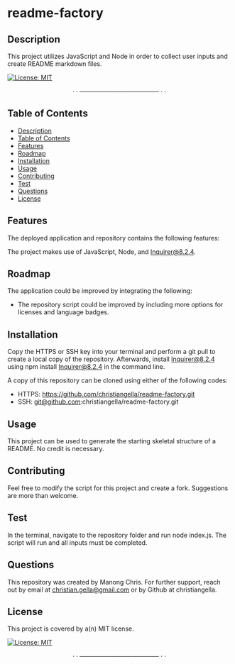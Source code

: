 # **readme-factory**

## Description

This project utilizes JavaScript and Node in order to collect user inputs and create README markdown files.

[![License: MIT](https://shields.io/badge/License-MIT-gold.svg)](https://opensource.org/licenses/MIT)

<div style='text-align: center;'>
· · ────────────────── · ·
</div>

## Table of Contents
  - [Description](#description)
  - [Table of Contents](#table-of-contents)
  - [Features](#features)
  - [Roadmap](#roadmap)
  - [Installation](#installation)
  - [Usage](#usage)
  - [Contributing](#contributing)
  - [Test](#test)
  - [Questions](#questions)
  - [License](#license)

## Features

The deployed application and repository contains the following features:

The project makes use of JavaScript, Node, and Inquirer@8.2.4.

## Roadmap

The application could be improved by integrating the following:

- The repository script could be improved by including more options for licenses and language badges.

## Installation

Copy the HTTPS or SSH key into your terminal and perform a git pull to create a local copy of the repository. Afterwards, install Inquirer@8.2.4 using npm install Inquirer@8.2.4 in the command line.

A copy of this repository can be cloned using either of the following codes:

- HTTPS: https://github.com/christiangella/readme-factory.git
- SSH: git@github.com:christiangella/readme-factory.git

## Usage

This project can be used to generate the starting skeletal structure of a README. No credit is necessary.

## Contributing

Feel free to modify the script for this project and create a fork. Suggestions are more than welcome.

## Test

In the terminal, navigate to the repository folder and run node index.js. The script will run and all inputs must be completed.

## Questions

This repository was created by Manong Chris. For further support, reach out by email at christian.gella@gmail.com or by Github at christiangella.

## License

This project is covered by a(n) MIT license.

[![License: MIT](https://shields.io/badge/License-MIT-gold.svg)](https://opensource.org/licenses/MIT)

<div style='text-align: center;'>
· · ────────────────── · ·
</div>

